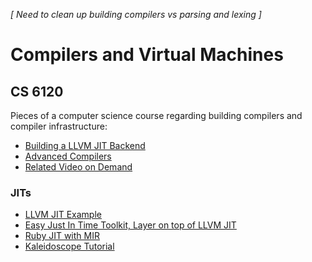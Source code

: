 *[ Need to clean up building compilers vs parsing and lexing ]*

# Compilers and Virtual Machines

## CS 6120

Pieces of a computer science course regarding building compilers and compiler infrastructure:

- [Building a LLVM JIT Backend](https://www.cs.cornell.edu/courses/cs6120/2019fa/blog/llvm-backend-for-bril/)
- [Advanced Compilers](https://www.cs.cornell.edu/courses/cs6120/2019fa/)
- [Related Video on Demand](https://vod.video.cornell.edu/media/CS%206120%3A%20Lesson%201/0_bug89uok)

### JITs

- [LLVM JIT Example](https://gist.github.com/38/39e7b514d916ed6fa6a2bba629fdf6ff)
- [Easy Just In Time Toolkit, Layer on top of LLVM JIT](https://github.com/jmmartinez/easy-just-in-time)
- [Ruby JIT with MIR](https://developers.redhat.com/blog/2020/01/20/mir-a-lightweight-jit-compiler-project)
- [Kaleidoscope Tutorial](https://llvm.org/docs/tutorial/MyFirstLanguageFrontend/LangImpl04.html)

